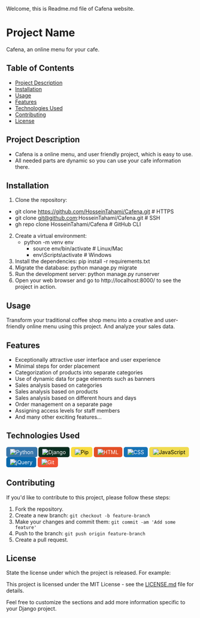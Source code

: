 Welcome, this is Readme.md file of Cafena website.

# Project Name

Cafena, an online menu for your cafe.

## Table of Contents

- [Project Description](#project-description)
- [Installation](#installation)
- [Usage](#usage)
- [Features](#features)
- [Technologies Used](#technologies-used)
- [Contributing](#contributing)
- [License](#license)

## Project Description

- Cafena is a online menu, and user friendly project, which is easy to use.
- All needed parts are dynamic so you can use your cafe information there.

## Installation

1. Clone the repository:
- git clone https://github.com/HosseinTahami/Cafena.git       # HTTPS
- git clone git@github.com:HosseinTahami/Cafena.git           # SSH
- gh repo clone HosseinTahami/Cafena                          # GitHub CLI
2. Create a virtual environment:
    - python -m venv env
        - source env/bin/activate  # Linux/Mac
        - env\Scripts\activate  # Windows
3. Install the dependencies:
pip install -r requirements.txt
4. Migrate the database:
python manage.py migrate
5. Run the development server:
python manage.py runserver
6. Open your web browser and go to http://localhost:8000/ to see the project in action.

## Usage

Transform your traditional coffee shop menu into a creative and user-friendly online menu using this project. And analyze your sales data.

## Features

- Exceptionally attractive user interface and user experience
- Minimal steps for order placement
- Categorization of products into separate categories
- Use of dynamic data for page elements such as banners
- Sales analysis based on categories
- Sales analysis based on products
- Sales analysis based on different hours and days
- Order management on a separate page
- Assigning access levels for staff members
- And many other exciting features...

## Technologies Used

<div>
  <img src="https://www.python.org/static/img/python-logo.png" alt="Python" title="Python" style="display:inline-block; background-color:#3776AB; color:#ffffff; padding: 5px 10px; border-radius: 5px;">
  <img src="https://www.djangoproject.com/m/img/logos/django-logo-negative.png" alt="Django" title="Django" style="display:inline-block; background-color:#092E20; color:#ffffff; padding: 5px 10px; border-radius: 5px;">
  <img src="https://pip.pypa.io/static/images/logo.png" alt="Pip" title="Pip" style="display:inline-block; background-color:#F9DC3E; color:#000000; padding: 5px 10px; border-radius: 5px;">
  <img src="https://www.w3.org/html/logo/downloads/HTML5_Logo_512.png" alt="HTML" title="HTML" style="display:inline-block; background-color:#E34F26; color:#ffffff; padding: 5px 10px; border-radius: 5px;">
  <img src="https://www.w3.org/html/logo/downloads/CSS3_Logo_512.png" alt="CSS" title="CSS" style="display:inline-block; background-color:#1572B6; color:#ffffff; padding: 5px 10px; border-radius: 5px;">
  <img src="https://www.javascript.com/images/pages/home/img-logo.png" alt="JavaScript" title="JavaScript" style="display:inline-block; background-color:#F0DB4F; color:#000000; padding: 5px 10px; border-radius: 5px;">
  <img src="https://jquery.com/jquery-wp-content/themes/jquery.com/i/favicon.ico" alt="jQuery" title="jQuery" style="display:inline-block; background-color:#0769AD; color:#ffffff; padding: 5px 10px; border-radius: 5px;">
  <img src="https://git-scm.com/images/logos/downloads/Git-Icon-1788C.png" alt="Git" title="Git" style="display:inline-block; background-color:#F05032; color:#ffffff; padding: 5px 10px; border-radius: 5px;">
</div>

## Contributing

If you'd like to contribute to this project, please follow these steps:

1. Fork the repository.
2. Create a new branch:  `git checkout -b feature-branch` 
3. Make your changes and commit them:  `git commit -am 'Add some feature'` 
4. Push to the branch:  `git push origin feature-branch` 
5. Create a pull request.

## License

State the license under which the project is released. For example:

This project is licensed under the MIT License - see the [LICENSE.md](LICENSE.md) file for details.

Feel free to customize the sections and add more information specific to your Django project.